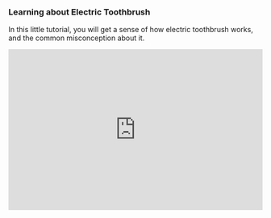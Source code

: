 ### Learning about Electric Toothbrush
In this little tutorial, you will get a sense of how electric toothbrush works, and the common misconception about it.
<div style="position: relative; display: block; max-width: 100%;">
    <div id="hapyak_embedded_experience_11053" style="padding-top: calc(56.25% + 36px);">
        <iframe src="https://www.hapyak.com/portal/experience/viewer/fb32c4a213c941ea8377d587f0bc5a3d?embed_experience=true"
                frameborder="0" allowfullscreen webkitallowfullscreen mozallowfullscreen
                style="position: absolute; top: 0; right: 0; bottom: 0; left: 0; width: 100%; height: 100%;"></iframe>
    </div>
</div>
<script type="application/javascript" src="https://d2qrdklrsxowl2.cloudfront.net/js/api/embedded_experience.js?v=20200213231845"></script>

